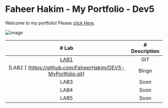 # Faheer Hakim - My Portfolio - Dev5

Welcome to my portfolio! Please [click Here](https://github.com/FaheerHakim/DEV5-MyPortfolio.git).

![image](https://user-images.githubusercontent.com/102043613/192218464-e05e66ab-075d-45c9-ad73-2725d8330cd9.png)


| # Lab     | # Description |
| :--------:| :------------: |
| [LAB1](https://github.com/ZienabAlr/DEV5-LAB1.git) | GIT   | 
| [LAB2 ] (https://github.com/FaheerHakim/DEV5-MyPortfolio.git)    | Bingo    | 
| LAB3      | Soon     | 
| LAB4      | Soon     | 
| LAB5      | Soon     |
